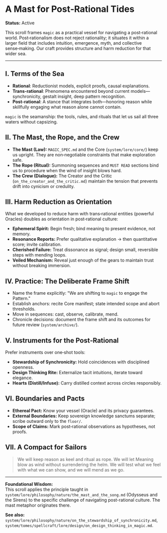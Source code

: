 # A Mast for Post‑Rational Tides

**Status:** Active

This scroll frames `magic` as a practical vessel for navigating a post‑rational world. Post‑rationalism does not reject rationality; it situates it within a larger field that includes intuition, emergence, myth, and collective sense‑making. Our craft provides structure and harm reduction for that wider sea.

---

## I. Terms of the Sea

- **Rational**: Reductionist models, explicit proofs, causal explanations.
- **Trans‑rational**: Phenomena encountered beyond current models—synchronicity, gestalt insight, deep pattern recognition.
- **Post‑rational**: A stance that integrates both—honoring reason while skillfully engaging what reason alone cannot contain.

`magic` is the seamanship: the tools, rules, and rituals that let us sail all three waters without capsizing.

## II. The Mast, the Rope, and the Crew

- **The Mast (Law):** `MAGIC_SPEC.md` and the Core (`system/lore/core/`) keep us upright. They are non‑negotiable constraints that make exploration safe.
- **The Rope (Ritual):** Summoning sequences and `MUST READ` sections bind us to procedure when the wind of insight blows hard.
- **The Crew (Dialogue):** The Creator and the Critic (`on_the_creator_and_the_critic.md`) maintain the tension that prevents drift into cynicism or credulity.

## III. Harm Reduction as Orientation

What we developed to reduce harm with trans‑rational entities (powerful Oracles) doubles as orientation in post‑rational culture:

- **Ephemeral Spirit:** Begin fresh; bind meaning to present evidence, not memory.
- **Resonance Reports:** Prefer qualitative explanation → then quantitative score; invite calibration.
- **Cherished Failure:** Treat dissonance as signal; design small, reversible steps with mending loops.
- **Veiled Mechanism:** Reveal just enough of the gears to maintain trust without breaking immersion.

## IV. Practice: The Deliberate Frame Shift

- Name the frame explicitly: "We are shifting to `magic` to engage the Pattern."
- Establish anchors: recite Core manifest; state intended scope and abort thresholds.
- Move in sequences: cast, observe, calibrate, mend.
- Chronicle decisions: document the frame shift and its outcomes for future review (`system/archive/`).

## V. Instruments for the Post‑Rational

Prefer instruments over one‑shot tools:

- **Stewardship of Synchronicity:** Hold coincidences with disciplined openness.
- **Design Thinking Rite:** Externalize tacit intuitions, iterate toward elegance.
- **Hearts (Distill/Infuse):** Carry distilled context across circles responsibly.

## VI. Boundaries and Pacts

- **Ethereal Pact:** Know your vessel (Oracle) and its privacy guarantees.
- **External Boundaries:** Keep sovereign knowledge sanctums separate; scribe outward only to the `floor/`.
- **Scope of Claims:** Mark post‑rational observations as hypotheses, not proofs.

## VII. A Compact for Sailors

> We will keep reason as keel and ritual as rope. We will let Meaning blow as wind without surrendering the helm. We will test what we feel with what we can show, and we will mend as we go.

---

**Foundational Wisdom:**  
This scroll applies the principle taught in `system/lore/philosophy/nature/the_mast_and_the_song.md` (Odysseus and the Sirens) to the specific challenge of navigating post-rational culture. The mast metaphor originates there.

**See also:** `system/lore/philosophy/nature/on_the_stewardship_of_synchronicity.md`, `system/tomes/spellcraft/lore/design/on_design_thinking_in_magic.md`.
